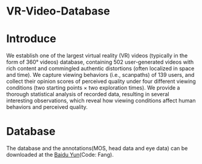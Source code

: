 # VR-Video-Database
# Introduce
We establish one of the largest virtual reality (VR) videos (typically in the form of 360° videos) database, containing 502 user-generated videos with rich content and commingled authentic distortions (often localized in space and time). We capture viewing behaviors (i.e., scanpaths) of 139 users, and collect their opinion scores of perceived quality under four different viewing conditions (two starting points × two exploration times). We provide a thorough statistical analysis of recorded data, resulting in several interesting observations, which reveal how viewing conditions affect human behaviors and perceived quality.
# Database
The database and the annotations(MOS, head data and eye data) can be downloaded at the [Baidu Yun](https://pan.baidu.com/s/18XEUNjMrOlIaqA2kQXEZfw?)(Code: Fang).
